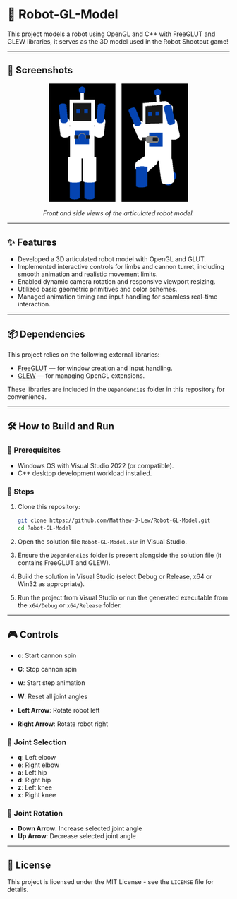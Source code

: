 # 🤖 Robot-GL-Model

This project models a robot using OpenGL and C++ with FreeGLUT and GLEW libraries, it serves as the 3D model used in the Robot Shootout game!

---

## 📸 Screenshots

<p align="center">
  <img src="screenshots/front_view.png" alt="Robot Front View" width="30%" style="margin-right: 10px;" />
  <img src="screenshots/side_view.png" alt="Robot Side View" width="30%" />
</p>

<p align="center">
  <em>Front and side views of the articulated robot model.</em>
</p>

---

## ✨ Features

- Developed a 3D articulated robot model with OpenGL and GLUT.
- Implemented interactive controls for limbs and cannon turret, including smooth animation and realistic movement limits.  
- Enabled dynamic camera rotation and responsive viewport resizing.  
- Utilized basic geometric primitives and color schemes.  
- Managed animation timing and input handling for seamless real-time interaction.  


---

## 📦 Dependencies

This project relies on the following external libraries:

- [FreeGLUT](http://freeglut.sourceforge.net/) — for window creation and input handling.
- [GLEW](http://glew.sourceforge.net/) — for managing OpenGL extensions.

These libraries are included in the `Dependencies` folder in this repository for convenience.

---

## 🛠 How to Build and Run

### 🧰 Prerequisites

- Windows OS with Visual Studio 2022 (or compatible).
- C++ desktop development workload installed.

### 🚀 Steps

1. Clone this repository:

   ```bash
   git clone https://github.com/Matthew-J-Lew/Robot-GL-Model.git
   cd Robot-GL-Model
   ```

2. Open the solution file `Robot-GL-Model.sln` in Visual Studio.

3. Ensure the `Dependencies` folder is present alongside the solution file (it contains FreeGLUT and GLEW).

4. Build the solution in Visual Studio (select Debug or Release, x64 or Win32 as appropriate).

5. Run the project from Visual Studio or run the generated executable from the `x64/Debug` or `x64/Release` folder.

---

## 🎮 Controls

- **c**: Start cannon spin  
- **C**: Stop cannon spin  
- **w**: Start step animation  
- **W**: Reset all joint angles  

- **Left Arrow**: Rotate robot left  
- **Right Arrow**: Rotate robot right  

### 🤖 Joint Selection

- **q**: Left elbow  
- **e**: Right elbow  
- **a**: Left hip  
- **d**: Right hip  
- **z**: Left knee  
- **x**: Right knee  

### 🔧 Joint Rotation

- **Down Arrow**: Increase selected joint angle  
- **Up Arrow**: Decrease selected joint angle  

---

## 📄 License

This project is licensed under the MIT License - see the `LICENSE` file for details.

